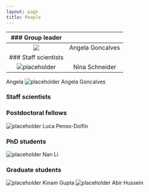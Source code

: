 ```yaml
---
layout: page
title: People
---
```


| ### Group leader | |
:-------------------------:|:-------------------------:
![](http://placehold.it/150x150)  |  Angela Goncalves
| ### Staff scientists | |
![placeholder](http://placehold.it/150x150 "Small example image") | Nina Schneider

Angela ![placeholder](http://placehold.it/150x150 "Small example image") Angela Goncalves

### Staff scientists


### Postdoctoral fellows
![placeholder](http://placehold.it/150x150 "Small example image") Luca Penso-Dolfin

### PhD students
![placeholder](http://placehold.it/150x150 "Small example image") Nan Li

### Graduate students
![placeholder](http://placehold.it/150x150 "Small example image") Kinam Gupta
![placeholder](http://placehold.it/150x150 "Small example image") Abir Hussein 


